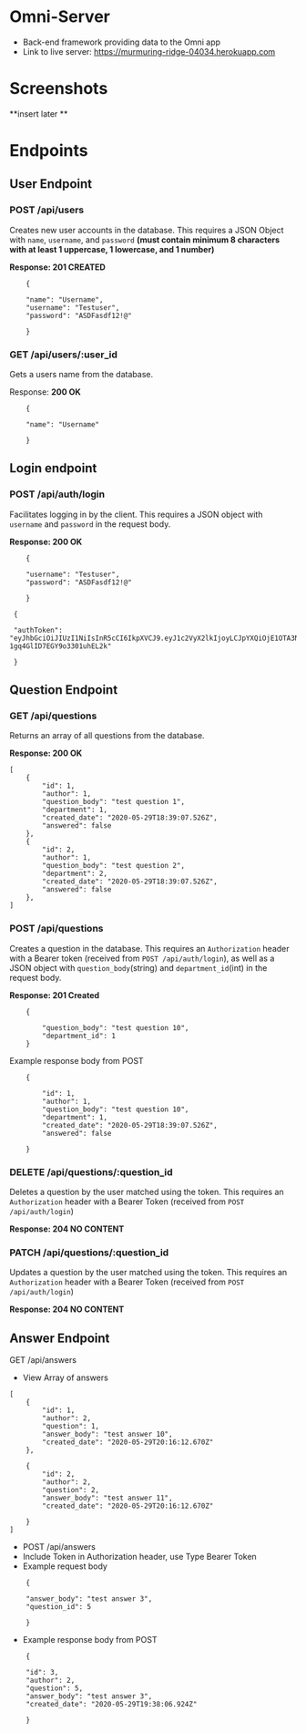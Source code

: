 # Omni-Server
* Back-end framework providing data to the Omni app
* Link to live server: https://murmuring-ridge-04034.herokuapp.com

# Screenshots
**insert later
**

# Endpoints

## User Endpoint

### POST /api/users
Creates new user accounts in the database. This requires a JSON Object with `name`, `username`, and `password` **(must contain minimum 8 characters with at least 1 uppercase, 1 lowercase, and 1 number)**

**Response: 201 CREATED**

``` 
    {

	"name": "Username",
	"username": "Testuser",
	"password": "ASDFasdf12!@" 

    } 
```
### GET /api/users/:user_id
Gets a users name from the database.

Response: **200 OK**

``` 
    {

	"name": "Username"

    } 
```

## Login endpoint 

### POST /api/auth/login
Facilitates logging in by the client. This requires a JSON object with `username` and `password` in the request body.

**Response: 200 OK**

```
    {

    "username": "Testuser",
	"password": "ASDFasdf12!@" 

    }
```

```
 { 

 "authToken": "eyJhbGciOiJIUzI1NiIsInR5cCI6IkpXVCJ9.eyJ1c2VyX2lkIjoyLCJpYXQiOjE1OTA3NzY1MDUsInN1YiI6ImZpcnN0dHJ5In0.pH3KEein7GZWotxhHK-1gq4GlID7EGY9o3301uhEL2k" 

 }

```

## Question Endpoint
### GET /api/questions
Returns an array of all questions from the database. 

**Response: 200 OK**

```
[
    {
        "id": 1,
        "author": 1,
        "question_body": "test question 1",
        "department": 1,
        "created_date": "2020-05-29T18:39:07.526Z",
        "answered": false
    },
    {
        "id": 2,
        "author": 1,
        "question_body": "test question 2",
        "department": 2,
        "created_date": "2020-05-29T18:39:07.526Z",
        "answered": false
    },
]
```

### POST /api/questions
Creates a question in the database. This requires an `Authorization` header with a Bearer token (received from `POST /api/auth/login`), as well as a JSON object with `question_body`(string) and `department_id`(int) in the request body.

**Response: 201 Created**

```
    {
	
	    "question_body": "test question 10",
	    "department_id": 1
    }

```

Example response body from POST

```
    {
        
        "id": 1,
        "author": 1,
        "question_body": "test question 10",
        "department": 1,
        "created_date": "2020-05-29T18:39:07.526Z",
        "answered": false

    }
```

### DELETE /api/questions/:question_id
Deletes a question by the user matched using the token. This requires an `Authorization` header with a Bearer Token (received from `POST /api/auth/login`)

**Response: 204 NO CONTENT**

### PATCH /api/questions/:question_id
Updates a question by the user matched using the token. This requires an `Authorization` header with a Bearer Token (received from `POST /api/auth/login`)

**Response: 204 NO CONTENT**
## Answer Endpoint

GET /api/answers
* View Array of answers

```
[
    {
        "id": 1,
        "author": 2,
        "question": 1,
        "answer_body": "test answer 10",
        "created_date": "2020-05-29T20:16:12.670Z"
    },

    {
        "id": 2,
        "author": 2,
        "question": 2,
        "answer_body": "test answer 11",
        "created_date": "2020-05-29T20:16:12.670Z"

    }
]
```

* POST /api/answers
* Include Token in Authorization header, use Type Bearer Token
* Example request body

```
    { 
    
    "answer_body": "test answer 3",
    "question_id": 5
    
    }

```

* Example response body from POST

```
    {

    "id": 3, 
    "author": 2, 
    "question": 5, 
    "answer_body": "test answer 3",
    "created_date": "2020-05-29T19:38:06.924Z" 
    
    }
```
